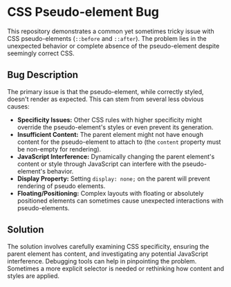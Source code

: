 # CSS Pseudo-element Bug

This repository demonstrates a common yet sometimes tricky issue with CSS pseudo-elements (`::before` and `::after`). The problem lies in the unexpected behavior or complete absence of the pseudo-element despite seemingly correct CSS.

## Bug Description
The primary issue is that the pseudo-element, while correctly styled, doesn't render as expected.  This can stem from several less obvious causes:

* **Specificity Issues:** Other CSS rules with higher specificity might override the pseudo-element's styles or even prevent its generation.
* **Insufficient Content:** The parent element might not have enough content for the pseudo-element to attach to (the `content` property must be non-empty for rendering).
* **JavaScript Interference:** Dynamically changing the parent element's content or style through JavaScript can interfere with the pseudo-element's behavior.
* **Display Property:** Setting `display: none;` on the parent will prevent rendering of pseudo elements.
* **Floating/Positioning:** Complex layouts with floating or absolutely positioned elements can sometimes cause unexpected interactions with pseudo-elements.

## Solution
The solution involves carefully examining CSS specificity, ensuring the parent element has content, and investigating any potential JavaScript interference. Debugging tools can help in pinpointing the problem. Sometimes a more explicit selector is needed or rethinking how content and styles are applied.